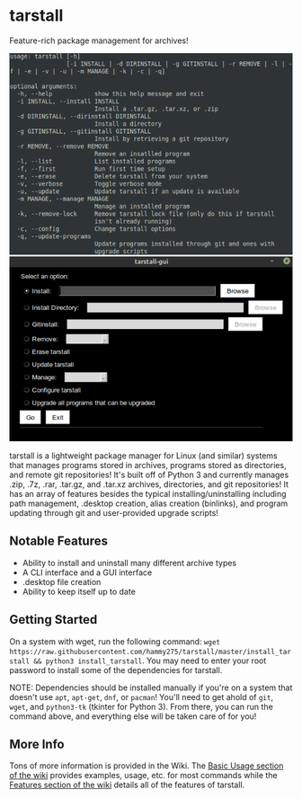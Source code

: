 # tarstall

Feature-rich package management for archives!

![tarstall Terminal Interface](readme-images/terminal.png)
![tarstall GUI Interface](readme-images/gui.png)

tarstall is a lightweight package manager for Linux (and similar) systems that manages programs stored in archives, programs stored as directories, and remote git repositories! It's built off of Python 3 and currently manages .zip, .7z, .rar, .tar.gz, and .tar.xz archives, directories, and git repositories! It has an array of features besides the typical installing/uninstalling including path management, .desktop creation, alias creation (binlinks), and program updating through git and user-provided upgrade scripts!

## Notable Features
* Ability to install and uninstall many different archive types
* A CLI interface and a GUI interface
* .desktop file creation
* Ability to keep itself up to date

## Getting Started
On a system with wget, run the following command: ```wget https://raw.githubusercontent.com/hammy275/tarstall/master/install_tarstall && python3 install_tarstall```. You may need to enter your root password to install some of the dependencies for tarstall.

NOTE: Dependencies should be installed manually if you're on a system that doesn't use `apt`, `apt-get`, `dnf`, or `pacman`! You'll need to get ahold of `git`, `wget`, and `python3-tk` (tkinter for Python 3). From there, you can run the command above, and everything else will be taken care of for you!

## More Info
Tons of more information is provided in the Wiki. The [Basic Usage section of the wiki](https://github.com/hammy275/tarstall/wiki/Basic-Usage) provides examples, usage, etc. for most commands while the [Features section of the wiki](https://github.com/hammy275/tarstall/wiki/Features) details all of the features of tarstall.
